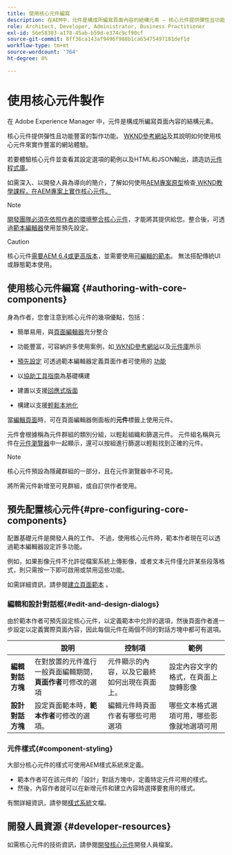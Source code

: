 ```yaml
---
title: 使用核心元件編寫
description: 在AEM中，元件是構成所編寫頁面內容的結構元素 — 核心元件提供彈性且功能豐富的製作功能。
role: Architect, Developer, Administrator, Business Practitioner
exl-id: 56e58303-a178-45ab-b59d-e374c9cf90cf
source-git-commit: 8ff36ca143af9496f988b1ca65475497181def1d
workflow-type: tm+mt
source-wordcount: '764'
ht-degree: 8%

---
```


# 使用核心元件製作

在 Adobe Experience Manager 中，元件是構成所編寫頁面內容的結構元素。

核心元件提供彈性且功能豐富的製作功能。 [WKND參考網站](https://wknd.site)及其說明如何使用核心元件來實作豐富的網站體驗。

若要體驗核心元件並查看其設定選項的範例以及HTML和JSON輸出，請造訪[元件程式庫](https://adobe.com/go/aem_cmp_library)。

如需深入、以開發人員為導向的簡介，了解如何使用[AEM專案原型](/help/developing/archetype/overview.md)檢查[ WKND教學課程，在AEM專案上實作核心元件。](https://docs.adobe.com/content/help/zh-Hant/experience-manager-learn/getting-started-wknd-tutorial-develop/overview.html)

>[!NOTE]
>
>[開發團隊必須先依照作者的環境整合核心元件](/help/get-started/using.md)，才能將其提供給您。整合後，可透過[範本編輯器](https://docs.adobe.com/content/help/en/experience-manager-cloud-service/sites/authoring/features/templates.html)使用並預先設定。

>[!CAUTION]
>
>核心元件[需要AEM 6.4或更高版本](/help/versions.md)，並需要使用[可編輯的範本](https://docs.adobe.com/content/help/en/experience-manager-cloud-service/sites/authoring/features/templates.html)。 無法搭配傳統UI或靜態範本使用。

## 使用核心元件編寫 {#authoring-with-core-components}

身為作者，您會注意到核心元件的幾項優點，包括：

* 簡單易用，與[頁面編輯器](https://docs.adobe.com/content/help/en/experience-manager-cloud-service/sites/authoring/fundamentals/editing-content.html)充分整合

* 功能豐富，可容納許多使用案例，如[ WKND參考網站](https://wknd.site)以及[元件庫](https://adobe.com/go/aem_cmp_library)所示

* [預先設定](#pre-configuring-core-components) 可透過範本編輯器定義頁面作者可使用的 [功能](https://docs.adobe.com/content/help/en/experience-manager-cloud-service/sites/authoring/features/templates.html)

* 以[協助工具指南](https://docs.adobe.com/content/help/en/experience-manager-cloud-service/sites/authoring/fundamentals/accessible-content.html)為基礎構建

* 建置以支援[回應式版面](https://docs.adobe.com/content/help/en/experience-manager-cloud-service/sites/authoring/features/responsive-layout.html)

* 構建以支援[輕鬆本地化](localization.md)

當[編輯頁面](https://docs.adobe.com/content/help/en/experience-manager-cloud-service/sites/authoring/fundamentals/editing-content.html)時，可在頁面編輯器側面板的&#x200B;**元件**&#x200B;標籤上使用元件。

元件會根據稱為元件群組的類別分組，以輕鬆組織和篩選元件。 元件組名稱與元件在[元件瀏覽器](https://docs.adobe.com/content/help/en/experience-manager-cloud-service/sites/authoring/fundamentals/editing-content.html)中一起顯示，還可以按組進行篩選以輕鬆找到正確的元件。

>[!NOTE]
>
>核心元件預設為隱藏群組的一部分，且在元件瀏覽器中不可見。
>
>將所需元件新增至可見群組，或自訂供作者使用。

## 預先配置核心元件{#pre-configuring-core-components}

配置基礎元件是開發人員的工作。 不過，使用核心元件時，範本作者現在可以透過範本編輯器設定許多功能。

例如，如果影像元件不允許從檔案系統上傳影像，或者文本元件僅允許某些段落格式，則只需按一下即可啟用或禁用這些功能。

如需詳細資訊，請參閱[建立頁面範本](https://docs.adobe.com/content/help/en/experience-manager-cloud-service/sites/authoring/features/templates.html) 。

### 編輯和設計對話框{#edit-and-design-dialogs}

由於範本作者可預先設定核心元件，以定義範本中允許的選項，然後頁面作者進一步設定以定義實際頁面內容，因此每個元件在兩個不同的對話方塊中都可有選項。

|  | 說明 | 控制項 | 範例 |
|--- |--- |--- |--- |
| **編輯對話方塊** | 在對放置的元件進行一般頁面編輯期間，**頁面作者**&#x200B;可修改的選項 | 元件顯示的內容，以及它最終如何出現在頁面上。 | 設定內容文字的格式，在頁面上旋轉影像 |
| **設計對話方塊** | 設定頁面範本時，**範本作者**&#x200B;可修改的選項。 | 編輯元件時頁面作者有哪些可用選項 | 哪些文本格式選項可用，哪些影像就地選項可用 |

### 元件樣式{#component-styling}

大部分核心元件的樣式可使用AEM樣式系統來定義。

* 範本作者可在該元件的「設計」對話方塊中，定義特定元件可用的樣式。
* 然後，內容作者就可以在新增元件和建立內容時選擇要套用的樣式。

有關詳細資訊，請參閱[樣式系統](https://docs.adobe.com/content/help/en/experience-manager-cloud-service/sites/authoring/features/style-system.html)文檔。

## 開發人員資源 {#developer-resources}

如需核心元件的技術資訊，請參閱[開發核心元件](/help/developing/overview.md)開發人員檔案。
